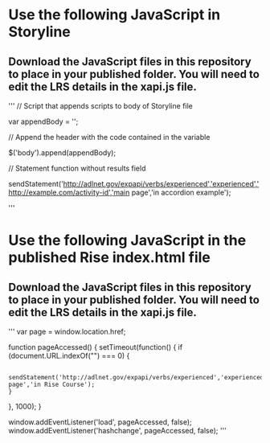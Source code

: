 # Use the following JavaScript in Storyline
## Download the JavaScript files in this repository to place in your published folder. You will need to edit the LRS details in the xapi.js file.

'''
// Script that appends scripts to body of Storyline file

var appendBody = '<script src="https://cdnjs.cloudflare.com/ajax/libs/jquery/3.4.1/jquery.min.js"></script><script type="text/javascript" src="https://cdnjs.cloudflare.com/ajax/libs/crypto-js/3.1.9-1/crypto-js.min.js"></script><script type="text/javascript" src="xapiwrapper.min.js"></script><script src="xapi.js"></script>';

// Append the header with the code contained in the variable

$('body').append(appendBody);


// Statement function without results field

sendStatement('http://adlnet.gov/expapi/verbs/experienced','experienced','http://example.com/activity-id','main page','in accordion example');

'''

# Use the following JavaScript in the published Rise index.html file
## Download the JavaScript files in this repository to place in your published folder. You will need to edit the LRS details in the xapi.js file.

'''
var page = window.location.href;

function pageAccessed() {
  setTimeout(function() {
    if (document.URL.indexOf("") === 0) {

      sendStatement('http://adlnet.gov/expapi/verbs/experienced','experienced',page,'Some page','in Rise Course');
    }
  }, 1000);
}

window.addEventListener('load', pageAccessed, false);
window.addEventListener('hashchange', pageAccessed, false);
'''
